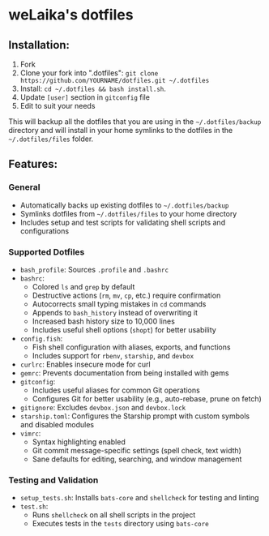 weLaika's dotfiles
===============================

## Installation:

1. Fork
2. Clone your fork into ".dotfiles":
   `git clone https://github.com/YOURNAME/dotfiles.git ~/.dotfiles`
3. Install:
   `cd ~/.dotfiles && bash install.sh`.
4. Update `[user]` section in `gitconfig` file
5. Edit to suit your needs

This will backup all the dotfiles that you are using in the `~/.dotfiles/backup`
directory and will install in your home symlinks to the dotfiles in the
`~/.dotfiles/files` folder.

## Features:

### General
* Automatically backs up existing dotfiles to `~/.dotfiles/backup`
* Symlinks dotfiles from `~/.dotfiles/files` to your home directory
* Includes setup and test scripts for validating shell scripts and configurations

### Supported Dotfiles
* `bash_profile`: Sources `.profile` and `.bashrc`
* `bashrc`:
  - Colored `ls` and `grep` by default
  - Destructive actions (`rm`, `mv`, `cp`, etc.) require confirmation
  - Autocorrects small typing mistakes in `cd` commands
  - Appends to `bash_history` instead of overwriting it
  - Increased bash history size to 10,000 lines
  - Includes useful shell options (`shopt`) for better usability
* `config.fish`:
  - Fish shell configuration with aliases, exports, and functions
  - Includes support for `rbenv`, `starship`, and `devbox`
* `curlrc`: Enables insecure mode for curl
* `gemrc`: Prevents documentation from being installed with gems
* `gitconfig`:
  - Includes useful aliases for common Git operations
  - Configures Git for better usability (e.g., auto-rebase, prune on fetch)
* `gitignore`: Excludes `devbox.json` and `devbox.lock`
* `starship.toml`: Configures the Starship prompt with custom symbols and disabled modules
* `vimrc`:
  - Syntax highlighting enabled
  - Git commit message-specific settings (spell check, text width)
  - Sane defaults for editing, searching, and window management

### Testing and Validation
* `setup_tests.sh`: Installs `bats-core` and `shellcheck` for testing and linting
* `test.sh`:
  - Runs `shellcheck` on all shell scripts in the project
  - Executes tests in the `tests` directory using `bats-core`

